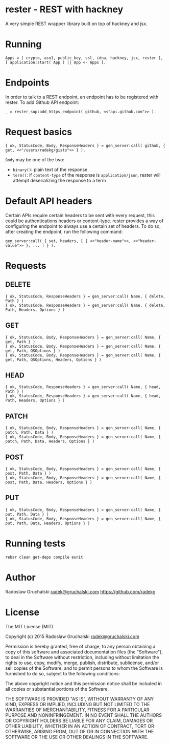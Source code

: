 # rester - REST with hackney

A very simple REST wrapper library built on top of hackney and jsx.

# Running

    Apps = [ crypto, asn1, public_key, ssl, idna, hackney, jsx, rester ],
    [ application:start( App ) || App <- Apps ].

# Endpoints

In order to talk to a REST endpoint, an endpoint has to be registered with rester. To add Github API endpoint:

    _ = rester_sup:add_https_endpoint( github, <<"api.github.com">> ).

# Request basics

    { ok, StatusCode, Body, ResponseHeaders } = gen_server:call( github, { get, <<"/users/radekg/gists">> } ).

`Body` may be one of the two:

- `binary()`: plain text of the response
- `term()`: if `content-type` of the response is `application/json`, rester will attempt deserializing the response to a term

# Default API headers

Certain APIs require certain headers to be sent with every request, this could be authentications headers or content-type. rester provides a way of configuring the endpoint to always use a certain set of headers. To do so, after creating the endpoint, run the following command:

    gen_server:call( { set, headers, [ { <<"header-name">>, <<"header-value">> }, ... ] } ).

# Requests

## DELETE

    { ok, StatusCode, ResponseHeaders } = gen_server:call( Name, { delete, Path } )
    { ok, StatusCode, ResponseHeaders } = gen_server:call( Name, { delete, Path, Headers, Options } )

## GET

    { ok, StatusCode, Body, ResponseHeaders } = gen_server:call( Name, { get, Path } )
    { ok, StatusCode, Body, ResponseHeaders } = gen_server:call( Name, { get, Path, QSOptions } )
    { ok, StatusCode, Body, ResponseHeaders } = gen_server:call( Name, { get, Path, QSOptions, Headers, Options } )

## HEAD

    { ok, StatusCode, ResponseHeaders } = gen_server:call( Name, { head, Path } )
    { ok, StatusCode, ResponseHeaders } = gen_server:call( Name, { head, Path, Headers, Options } )

## PATCH

    { ok, StatusCode, Body, ResponseHeaders } = gen_server:call( Name, { patch, Path, Data } )
    { ok, StatusCode, Body, ResponseHeaders } = gen_server:call( Name, { patch, Path, Data, Headers, Options } )

## POST

    { ok, StatusCode, Body, ResponseHeaders } = gen_server:call( Name, { post, Path, Data } )
    { ok, StatusCode, Body, ResponseHeaders } = gen_server:call( Name, { post, Path, Data, Headers, Options } )

## PUT

    { ok, StatusCode, Body, ResponseHeaders } = gen_server:call( Name, { put, Path, Data } )
    { ok, StatusCode, Body, ResponseHeaders } = gen_server:call( Name, { put, Path, Data, Headers, Options } )

# Running tests

    rebar clean get-deps compile eunit

# Author

Radoslaw Gruchalski <radek@gruchalski.com>
https://github.com/radekg

# License

The MIT License (MIT)

Copyright (c) 2015 Radoslaw Gruchalski <radek@gruchalski.com>

Permission is hereby granted, free of charge, to any person obtaining a copy
of this software and associated documentation files (the "Software"), to deal
in the Software without restriction, including without limitation the rights
to use, copy, modify, merge, publish, distribute, sublicense, and/or sell
copies of the Software, and to permit persons to whom the Software is
furnished to do so, subject to the following conditions:

The above copyright notice and this permission notice shall be included in
all copies or substantial portions of the Software.

THE SOFTWARE IS PROVIDED "AS IS", WITHOUT WARRANTY OF ANY KIND, EXPRESS OR
IMPLIED, INCLUDING BUT NOT LIMITED TO THE WARRANTIES OF MERCHANTABILITY,
FITNESS FOR A PARTICULAR PURPOSE AND NONINFRINGEMENT. IN NO EVENT SHALL THE
AUTHORS OR COPYRIGHT HOLDERS BE LIABLE FOR ANY CLAIM, DAMAGES OR OTHER
LIABILITY, WHETHER IN AN ACTION OF CONTRACT, TORT OR OTHERWISE, ARISING FROM,
OUT OF OR IN CONNECTION WITH THE SOFTWARE OR THE USE OR OTHER DEALINGS IN
THE SOFTWARE.